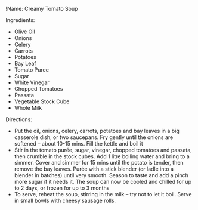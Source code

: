 !Name: Creamy Tomato Soup

Ingredients:
- Olive Oil
- Onions
- Celery
- Carrots
- Potatoes
- Bay Leaf
- Tomato Puree
- Sugar
- White Vinegar
- Chopped Tomatoes
- Passata
- Vegetable Stock Cube
- Whole Milk

Directions:
- Put the oil, onions, celery, carrots, potatoes and bay leaves in a big casserole dish, or two saucepans. Fry gently until the onions are softened – about 10-15 mins. Fill the kettle and boil it
- Stir in the tomato purée, sugar, vinegar, chopped tomatoes and passata, then crumble in the stock cubes. Add 1 litre boiling water and bring to a simmer. Cover and simmer for 15 mins until the potato is tender, then remove the bay leaves. Purée with a stick blender (or ladle into a blender in batches) until very smooth. Season to taste and add a pinch more sugar if it needs it. The soup can now be cooled and chilled for up to 2 days, or frozen for up to 3 months
- To serve, reheat the soup, stirring in the milk – try not to let it boil. Serve in small bowls with cheesy sausage rolls.
